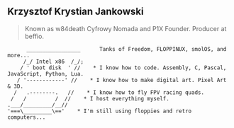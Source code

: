 ## Krzysztof Krystian Jankowski

> Known as w84death
Cyfrowy Nomada and P1X Founder. Producer at beffio.

```
      _________________      Tanks of Freedom, FLOPPINUX, smolOS, and more...
     /_/ Intel x86  /_/;    
    / ' boot disk  ' //    * I know how to code. Assembly, C, Pascal, JavaScript, Python, Lua.
   / '------------' //    * I know how to make digital art. Pixel Art & 3D.
  /   .--------.   //    * I know how to fly FPV racing quads.
 /   /         /  //    * I host everything myself.
.___/_________/__//
'===\_________\=='    * I'm still using floppies and retro computers...
```
